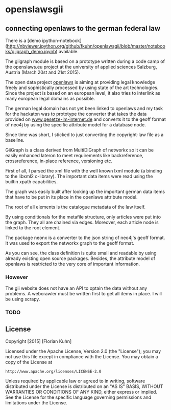 # openslawsgii
## connecting openlaws to the german federal law

There is a [demo ipython-notebook]
(http://nbviewer.ipython.org/github/fkuhn/openlawsgii/blob/master/notebooks/giigraph_demo.ipynb) available.


The giigraph module is based on a prototype written during a code camp of
the openslaws.eu project at the university of applied sciences Salzburg,
Austria (March 20st and 21st 2015).

The open data project [openlaws](http://www.openlaws.eu) is aiming at providing legal
knowledge freely and sophistically processed by using state of the art
technologies. Since the project is based on an european level, it also
tries to interlink as many european legal domains as possible.

The german legal domain has not yet been linked to openlaws and my task
for the hackaton was to prototype the converter that takes the data provided
on www.gesetze-im-internet.de and converts it to the geoff format of
neo4j by using the specific attribute model for a database node.

Since time was short, I sticked to just converting the copyright-law file
as a baseline.

GiiGraph is a class derived from MultiDiGraph of networkx so it can be
easily enhanced lateron to meet requirements like backreference, crossreference,
in-place reference, versioning etc.

First of all, I parsed the xml file with the well known lxml module
(a binding to the libxml2 c-library). The important data items were read using the
builtin xpath capabilities.

The graph was easily built after looking up the important german data
items that have to be put in its place in the openlaws attribute model.

The root of all elements is the catalogue metadata of the law itself.

By using conditionals for the metafile structure, only articles were
put into the graph. They all are chained via edges. Moreover, each article
node is linked to the root element.

The package neonx is a converter to the json string of neo4j's geoff format.
It was used to export the networkx graph to the geoff format.

As you can see, the class definition is quite small and readable by
using already existing open source packages. Besides, the attribute model
of openlaws is restricted to the very core of important information.


### However
The gii website does not have an API to optain the data without any problems.
A webcrawler must be written first to get all items in place. I will be
using scrapy. 

### TODO

## License
Copyright [2015] [Florian Kuhn]

Licensed under the Apache License, Version 2.0 (the "License");
you may not use this file except in compliance with the License.
You may obtain a copy of the License at

    http://www.apache.org/licenses/LICENSE-2.0

Unless required by applicable law or agreed to in writing, software
distributed under the License is distributed on an "AS IS" BASIS,
WITHOUT WARRANTIES OR CONDITIONS OF ANY KIND, either express or implied.
See the License for the specific language governing permissions and
limitations under the License.


